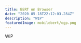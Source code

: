 ```yaml
---
title: BERT on Browser
date: "2020-05-18T22:12:03.284Z"
description: "WIP"
featuredImage: mobilebert/ogp.png
---
```

WIP